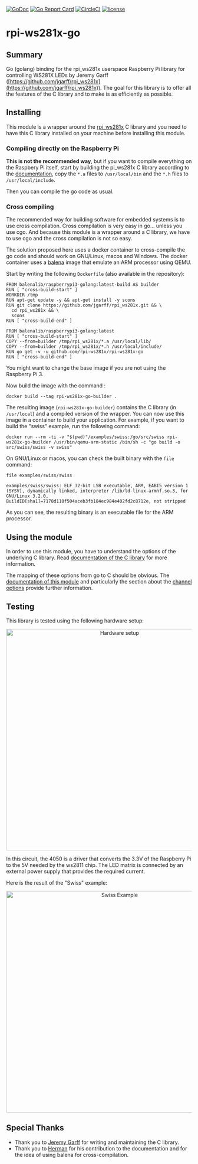 [![GoDoc](https://godoc.org/github.com/rpi-ws281x/rpi-ws281x-go?status.svg)](http://godoc.org/github.com/rpi-ws281x/rpi-ws281x-go)
[![Go Report Card](https://goreportcard.com/badge/github.com/rpi-ws281x/rpi-ws281x-go)](https://goreportcard.com/report/github.com/rpi-ws281x/rpi-ws281x-go)
[![CircleCI](https://circleci.com/gh/rpi-ws281x/rpi-ws281x-go.svg?style=shield)](https://circleci.com/gh/rpi-ws281x/rpi-ws281x-go)
[![license](https://img.shields.io/github/license/rpi-ws281x/rpi-ws281x-go.svg)](https://github.com/rpi-ws281x/rpi-ws281x-go)

# rpi-ws281x-go

## Summary

Go (golang) binding for the rpi_ws281x userspace Raspberry Pi library for controlling WS281X LEDs by Jeremy Garff ([https://github.com/jgarff/rpi_ws281x](https://github.com/jgarff/rpi_ws281x)). The goal for this library is to offer all the features of the C library and to make is as efficiently as possible.

## Installing

This module is a wrapper around the [rpi_ws281x](https://github.com/jgarff/rpi_ws281x) C library and you need to have this C library installed on your machine before installing this module.

### Compiling directly on the Raspberry Pi

**This is not the recommended way**, but if you want to compile everything on the Raspbery Pi itself, start by building
the pi_ws281x C library according to the [documentation](https://github.com/jgarff/rpi_ws281x#build),
copy the `*.a` files to `/usr/local/bin` and the `*.h` files to `/usr/local/include`.

Then you can compile the go code as usual.

### Cross compiling

The recommended way for building software for embedded systems is to use cross compilation. Cross compilation is very
easy in go... unless you use cgo. And because this module is a wrapper around a C library, we have to use cgo and the
cross compilation is not so easy.

The solution proposed here uses a docker container to cross-compile the go code and should work on GNU/Linux, macos
and Windows. The docker container uses a [balena](https://www.balena.io/) image that emulate an ARM processor using QEMU.

Start by writing the following `Dockerfile` (also available in the repository):

```
FROM balenalib/raspberrypi3-golang:latest-build AS builder
RUN [ "cross-build-start" ]
WORKDIR /tmp
RUN apt-get update -y && apt-get install -y scons
RUN git clone https://github.com/jgarff/rpi_ws281x.git && \
  cd rpi_ws281x && \
  scons
RUN [ "cross-build-end" ]

FROM balenalib/raspberrypi3-golang:latest
RUN [ "cross-build-start" ]
COPY --from=builder /tmp/rpi_ws281x/*.a /usr/local/lib/
COPY --from=builder /tmp/rpi_ws281x/*.h /usr/local/include/
RUN go get -v -u github.com/rpi-ws281x/rpi-ws281x-go
RUN [ "cross-build-end" ]
```

You might want to change the base image if you are not using the Raspberry Pi 3.

Now build the image with the command :

```
docker build --tag rpi-ws281x-go-builder .
```

The resulting image (`rpi-ws281x-go-builder`) contains the C library (in `/usr/local`) and a compiled version of the wrapper.
You can now use this image in a container to build your application. For example, if you want to build
the "swiss" example, run the following command:

```
docker run --rm -ti -v "$(pwd)"/examples/swiss:/go/src/swiss rpi-ws281x-go-builder /usr/bin/qemu-arm-static /bin/sh -c "go build -o src/swiss/swiss -v swiss"
```

On GNU/Linux or macos, you can check the built binary with the `file` command:

```
file examples/swiss/swiss

examples/swiss/swiss: ELF 32-bit LSB executable, ARM, EABI5 version 1 (SYSV), dynamically linked, interpreter /lib/ld-linux-armhf.so.3, for GNU/Linux 3.2.0, BuildID[sha1]=7178d110f504aceb3fb184ec984e402fd2c8712e, not stripped
```

As you can see, the resulting binary is an executable file for the ARM processor.

## Using the module

In order to use this module, you have to understand the options of the underlying C library. Read [documentation of the C library](https://github.com/jgarff/rpi_ws281x) for more information.

The mapping of these options from go to C should be obvious. The [documentation of this module](https://godoc.org/github.com/rpi-ws281x/rpi-ws281x-go) and particularly the section about the [channel options](https://godoc.org/github.com/rpi-ws281x/rpi-ws281x-go#ChannelOption) provide further information.

## Testing

This library is tested using the following hardware setup:

<p align="center">
  <img src="https://i.imgur.com/jodJKUp.png" width="600" title="Hardware setup">
</p>

In this circuit, the 4050 is a driver that converts the 3.3V of the Raspberry Pi to the 5V needed by the ws2811 chip. The LED matrix is connected by an external power supply that provides the required current.

Here is the result of the "Swiss" example:

<p align="center">
  <img src="https://i.imgur.com/pgdvBY0.jpg" width="600" title="Swiss Example">
</p>

## Special Thanks

* Thank you to [Jeremy Garff](https://github.com/jgarff) for writing and maintaining the C library.
* Thank you to [Herman](https://github.com/hermanbanken) for his contribution to the documentation and for the idea of using balena for cross-compilation.
